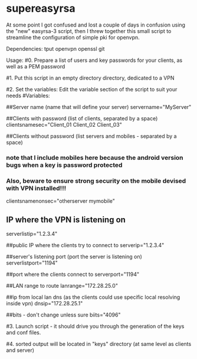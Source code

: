 # supereasyrsa
At some point I got confused and lost a couple of days in confusion using the "new" easyrsa-3 script,
then I threw together this small script to streamline the configuration of simple pki for openvpn.

Dependencies: tput openvpn openssl git

Usage:
#0. Prepare a list of users and key passwords for your clients, as well as a PEM password

#1. Put this script in an empty directory directory, dedicated to a VPN

#2. Set the variables:
Edit the variable section of the script to suit your needs
#Variables:

##Server name (name that will define your server)
servername="MyServer"

##Clients with password (list of clients, separated by a space)
clientsnamesec="Client_01  Client_02  Client_03"

##Clients without password (list servers and mobiles - separated by a space)
### note that I include mobiles here because the android version bugs when a key is password protected
### Also, beware to ensure strong security on the mobile devised with VPN installed!!!
clientsnamenonsec="otherserver mymobile"

## IP where the VPN is listening on
serverlistip="1.2.3.4"

##public IP where the clients try to connect to
serverip="1.2.3.4"

##server's listening port (port the server is listening on)
serverlistport="1194"

##port where the clients connect to
serverport="1194"

##LAN range to route
lanrange="172.28.25.0"

##ip from local lan dns (as the clients could use specific local resolving inside vpn)
dnsip="172.28.25.1"

##bits - don't change unless sure
biits="4096"

#3. Launch script - it should drive you through the generation of the keys and conf files.

#4. sorted output will be located in "keys" directory (at same level as clients and server)
